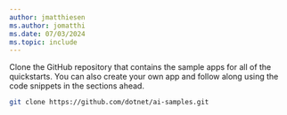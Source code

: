 ```yaml
---
author: jmatthiesen
ms.author: jomatthi
ms.date: 07/03/2024
ms.topic: include
---
```


Clone the GitHub repository that contains the sample apps for all of the quickstarts. You can also create your own app and follow along using the code snippets in the sections ahead.

```bash
git clone https://github.com/dotnet/ai-samples.git
```
